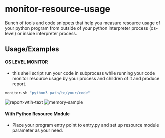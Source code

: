 
# monitor-resource-usage

Bunch of tools and code snippets that help you measure resource usage of your python program from outside of your python interpreter process (os-level) or inside interpreter process.


## Usage/Examples
#### OS LEVEL MONITOR ####

* this shell script run your code in subprocess while running your code monitor resource usage by your process and children of it and produce report.


```bash
monitor.sh "python3 path/to/your/code"
```
![report-wtih-text](https://user-images.githubusercontent.com/33760107/184515431-63629cb7-71fb-4f12-bf34-9dde49d9ad25.png)
![memory-sample](https://user-images.githubusercontent.com/33760107/184515436-46440385-b155-4c92-8efe-ee52b6519a1c.png)


#### With Python Resource Module ####

* Place your program entry point to entry.py and set up resource module parameter as your need.
